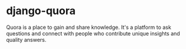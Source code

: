# django-quora
Quora is a place to gain and share knowledge. It's a platform to ask questions and connect with people who contribute unique insights and quality answers.
